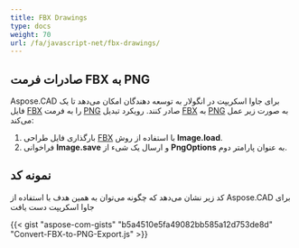 ```yaml
---
title: FBX Drawings
type: docs
weight: 70
url: /fa/javascript-net/fbx-drawings/
---
```


## **صادرات فرمت FBX به PNG**

Aspose.CAD برای جاوا اسکریپت در انگولار به توسعه دهندگان امکان می‌دهد تا یک فایل [FBX](https://docs.fileformat.com/3d/fbx/) را به فرمت [PNG](https://docs.fileformat.com/image/png/) صادر کنند.
رویکرد تبدیل [FBX](https://docs.fileformat.com/3d/fbx/) به [PNG](https://docs.fileformat.com/image/png/) به صورت زیر عمل می‌کند:

1. بارگذاری فایل طراحی [FBX](https://docs.fileformat.com/3d/fbx/) با استفاده از روش **Image.load**.
2. فراخوانی **Image.save** و ارسال یک شیء از **PngOptions** به عنوان پارامتر دوم.

## نمونه کد

کد زیر نشان می‌دهد که چگونه می‌توان به همین هدف با استفاده از Aspose.CAD برای جاوا اسکریپت دست یافت

{{< gist "aspose-com-gists" "b5a4510e5fa49082bb585a12d753de8d" "Convert-FBX-to-PNG-Export.js" >}}
